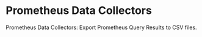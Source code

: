 # Prometheus Data Collectors
Prometheus Data Collectors:
Export Prometheus Query Results to CSV files.
